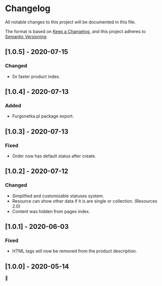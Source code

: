 # Changelog
All notable changes to this project will be documented in this file.

The format is based on [Keep a Changelog](https://keepachangelog.com/en/1.0.0/),
and this project adheres to [Semantic Versioning](https://semver.org/spec/v2.0.0.html).


## [1.0.5] - 2020-07-15
### Changed
- 5x faster product index.


## [1.0.4] - 2020-07-13
### Added
- Furgonetka.pl package export.


## [1.0.3] - 2020-07-13
### Fixed
- Order now has default status after create.


## [1.0.2] - 2020-07-12
### Changed
- Simplified and customizable statuses system.
- Resource can show other data if it is are single or collection. (Resources 2.0)
- Content was hidden from pages index.


## [1.0.1] - 2020-06-03
### Fixed
- HTML tags will now be removed from the product description.


## [1.0.0] - 2020-05-14
🎉
